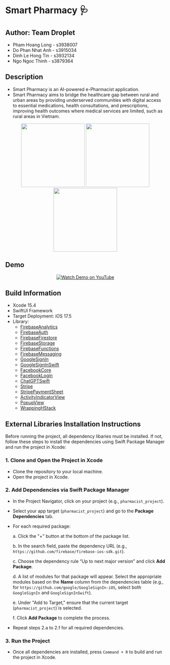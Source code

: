 # Smart Pharmacy 🩺

## Author: Team Droplet
- Pham Hoang Long - s3938007
- Do Phan Nhat Anh - s3915034
- Dinh Le Hong Tin - s3932134
- Ngo Ngoc Thinh - s3879364

## Description

- Smart Pharmacy is an AI-powered e-Pharmacist application.
- Smart Pharmacy aims to bridge the healthcare gap between rural and urban areas by providing underserved communities with digital access to essential medications, health consultations, and prescriptions, improving health outcomes where medical services are limited, such as rural areas in Vietnam.

<p align="center">
  <img src="https://github.com/user-attachments/assets/86ff6cdf-8750-45db-b67b-07c8a8c7ab73" width="200" style="display: inline-block;" > 
  <img src="https://github.com/user-attachments/assets/1f1a2a67-38b1-472e-b25d-b4ba8eff9923" width="200" style="display: inline-block;" > 
  <img src="https://github.com/user-attachments/assets/5dbdf365-7484-4502-a8fd-41bae3ef8003" width="200" style="display: inline-block;" > 
</p>

## Demo

<p align="center">
  <a href="https://youtu.be/V1S9qB3ob6I" target="_blank">
    <img src="https://img.shields.io/badge/Watch%20Demo-YouTube-red?style=for-the-badge&logo=youtube" alt="Watch Demo on YouTube">
  </a>
</p>


## Build Information
- Xcode 15.4
- SwiftUI Framework
- Target Deployment: iOS 17.5
- Library:
  - [FirebaseAnalytics](https://github.com/firebase/firebase-ios-sdk.git)
  - [FirebaseAuth](https://github.com/firebase/firebase-ios-sdk.git)
  - [FirebaseFirestore](https://github.com/firebase/firebase-ios-sdk.git)
  - [FirebaseStorage](https://github.com/firebase/firebase-ios-sdk.git)
  - [FirebaseFunctions](https://github.com/firebase/firebase-ios-sdk.git)
  - [FirebaseMessaging](https://github.com/firebase/firebase-ios-sdk.git)
  - [GoogleSignIn](https://github.com/google/GoogleSignIn-iOS)
  - [GoogleSignInSwift](https://github.com/google/GoogleSignIn-iOS)
  - [FacebookCore](https://github.com/facebook/facebook-ios-sdk)
  - [FacebookLogin](https://github.com/facebook/facebook-ios-sdk)
  - [ChatGPTSwift](https://github.com/alfianlosari/ChatGPTSwift.git)
  - [Stripe](https://github.com/stripe/stripe-ios-spm)
  - [StripePaymentSheet](https://github.com/stripe/stripe-ios-spm)
  - [ActivityIndicatorView](https://github.com/exyte/ActivityIndicatorView.git)
  - [PopupView](https://github.com/exyte/PopupView.git)
  - [WrappingHStack](https://github.com/dkk/WrappingHStack)


##  External Libraries Installation Instructions

Before running the project, all dependency libaries must be installed. If not, follow these steps to install the dependencies using Swift Package Manager and run the project in Xcode:

### 1. Clone and Open the Project in Xcode
- Clone the repository to your local machine.
- Open the project in Xcode.

### 2. Add Dependencies via Swift Package Manager
- In the Project Navigator, click on your project (e.g., `pharmacist_project`).
- Select your app target (`pharmacist_project`) and go to the **Package Dependencies** tab.
- For each required package:
  
  a. Click the "+" button at the bottom of the package list.
  
  b. In the search field, paste the dependency URL (e.g., `https://github.com/firebase/firebase-ios-sdk.git`).
  
  c. Choose the dependency rule “Up to next major version” and click **Add Package**.
  
  d. A list of modules for that package will appear. Select the appropriate modules based on the **Name** column from the dependencies table (e.g., for `https://github.com/google/GoogleSignIn-iOS`, select both `GoogleSignIn` and `GoogleSignInSwift`).
  
  e. Under "Add to Target," ensure that the current target (`pharmacist_project`) is selected.
  
  f. Click **Add Package** to complete the process.

- Repeat steps 2.a to 2.f for all required dependencies.

### 3. Run the Project
- Once all dependencies are installed, press `Command + R` to build and run the project in Xcode.

